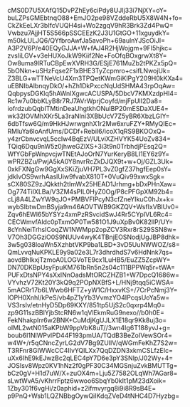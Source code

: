 cMS0D7U5XAfQ15DvPZhEy6ciPdy8UJIj33i7NjXY+oY=
buLZPsGMEbtnqO88+EmJO2pe98VZddeRbU5X8W4N+fo=
CkZkEeLXr3bIfcVUQH4si+Wo2zgqV9hR3Brk3Zd4PwQ=
Vwbzu7AjjHT5S566pSSCEEzK2J3U1GtGO+11xguydkY=
m50kLULJQ6/QYfbroAwfJa5avoPh+69aulnYJScOiJI=
A3P2V6P/e40EQyGJJA+W+fAJ4R2HjWojgm+9FI5hjkc=
zvsIiLGV+v3eHUXoJkW9Kiif2Ne+FoOfqBOxgrwXt8Y=
Ow8uma9lRTuCBpEwXVRH3G/ESjE761MuZb2tPKZx5pQ=
5bONkn+uSHzFqse2F1xBHE3TyZcpmro+csifLNwojUk=
Z3BLG+wTTNeVcU4Xm3TPQetKWmGiKlPgY209H0kKXa4=
uEBNIbAlbnqyDkO/+hZh1DkPxccNqUdSHMA43rpOqAw=
QqbpysDGKlq5hAWnIXgwcACUSPA/5DbcV7KMXzdpHI4=
Rc1w7u0bbKLyB8r7RJ7AVrWprjCoyfd/mjFpUlI2Da8=
iofrdzubQqbITMtinDeaUhgtkhONuIBP20mESDaXUE4=
wk32IOVMhXKr5La3raNIni3XBbUcV7Z5yBR6XbzLGIY=
6dbTfsw6Q/m9HkHJwrwgnhX1r2Mw6xruFZY+RMyQIEc=
RMluYa6loAnfUms/DCDf+RebiI6/icoX1qRS9BKOOxQ=
y4zrCbnvcvqL5ccIw4BqEzV/ULviXZHVYK54UoZv834=
TQiq6Dqu9nW5z0jhweGZlXS+3i3t9n0TrbhdjPEsq2Q=
WfYGbFpWnpvcjwTNEtAJoOrN7YurKeryB8LI1EY6z9Y=
wPRZBZu/PwjA5kA0Y8nvrRcZkDJQX9t+w+Oj/GZL3Uk=
0xkFXNgGw9GgXxSKiZjuVH7PL3vZ0gfZ37hgfEep0sY=
jdkIvOS9wrhAaslUiw9fvabX810T+0VuQiv99xwxSgk=
sCX80SZ9zJQkkth2tImWx25HEAD1Jrhmg+bDxPHnXaw=
Og774TiIXLBa/V3ZM4sPIL0HyZ0Og/P8cPFGpXM92b4=
cLj8A4LZwYW9qJO+PMBVFlPcyN3cfZneYIkuC0hJx+k=
wybSIbtwDmBSyja9m46AOVTWB9GKZQV+WsfIxVBlUv0=
Zqv6hEWl65bYSYz4xmPzRSvcidSwJ4Rr5CYpIVL6Rc4=
CECWmvfAldc0pTxmOP0Tw581O1J9uXpBv0K82llP/UY=
8cYnNeiTrhsICoqZW1NWMpp2opZCV3Rxr8rS29SSN8w=
V7Oh3DGGziO0S9NUUv4wyK4TBnjEOSNodjUgJBP8dhk=
3w5g038loaWn5XzhbtVKP9ba1LBD+3vD5UuNWWOZ/s8=
QmLvvqNuKPKLE9y9a02e3L7r3dhrdhdS7v6HdNnk7qs=
aovdBhIkxjTzmoA0LOGVoTE9cx1LuHB5/EuZZ5ZcpWY=
DN70DKBpUsyFpuKM761bRn5n2s04c111BPPWq5r+tWA=
PUFxDtsNPY4sXxINnOadsMtORCZHZB1+W7DpcQ1686w=
VYvhzV72Kt20Y3kQ9q2POpNXBfS+L/HNj9tqq5iCWSA=
5mACRr17b6LWwb6HFTZ+yW1C/HxxvKS+/7CrPcNmj3Y=
IOPH0Xnhl/kPeS/vb4pZ1yYb3VvmzYO4IPcqsUoYa5w=
VS3rsIv/etnHyD5Dp69KXY/851tp5UjS2c0qxrp4Mq0=
zp9G11szBBlYjbStcRN6w1qVlEkmRuG9nexo//b0h0E=
FekNhakpIrr6w2BNK+CuMdjKgUJLX1E18qr9Kk8uj3o=
oIML2wtN015aKPbW9ppVbK8uT//3wn4Ig6T188yvJ+g=
boub6I1NlWPvIPD44F193pmUA/TQdB3BeZoIVewSOr4=
w4W+/r5qCNncZyrLG2dV7Bg9ZUIlV/qWGmFeKhZ7S2w=
T3RFnr8GIWWcCC4IIvYQILXx7QqDZDN3xkmCSLfzEIc=
uXx6IhE9kEJwzBc2qLEC4pY7D6e3pY3SNlp/J02Wy+4=
JOSIsv8Wpz0KV1hNz2f0gPF30C34MGSnjuZvkBMUTTg=
bCz0gV+H1d7uW/X+zuOX4m+Lju5Z7582OLqWh7AGar8=
sLwtWvA5/vKhrrFptz6wwoo6SbqYb0kIt1pM23dXoik=
1Zby301f6vgHi/z0aphid+z2ifmvyrgq8i9i8R9sB4E=
p9PnQ+Wsb1LQZNBbgOywQiIKdqZVeD4tNHC4D7Hyzbg=
